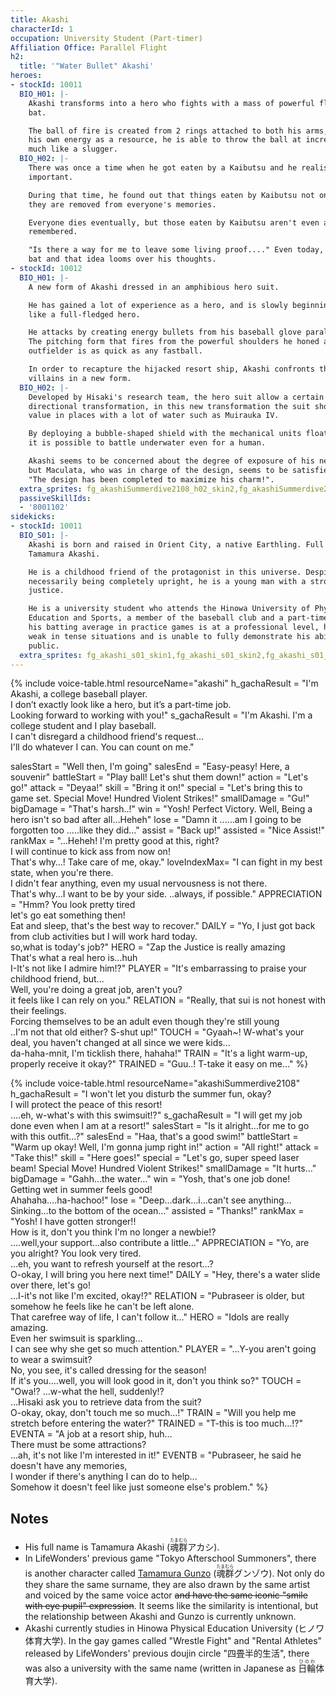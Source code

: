 ```yaml
---
title: Akashi
characterId: 1
occupation: University Student (Part-timer)
Affiliation Office: Parallel Flight
h2:
  title: '"Water Bullet" Akashi'
heroes:
- stockId: 10011
  BIO_H01: |-
    Akashi transforms into a hero who fights with a mass of powerful flames and a
    bat.

    The ball of fire is created from 2 rings attached to both his arms, and by using
    his own energy as a resource, he is able to throw the ball at incredible speeds
    much like a slugger.
  BIO_H02: |-
    There was once a time when he got eaten by a Kaibutsu and he realised something
    important.

    During that time, he found out that things eaten by Kaibutsu not only die, but
    they are removed from everyone's memories.

    Everyone dies eventually, but those eaten by Kaibutsu aren't even allowed to be
    remembered.

    "Is there a way for me to leave some living proof...." Even today, he clasps his
    bat and that idea looms over his thoughts.
- stockId: 10012
  BIO_H01: |-
    A new form of Akashi dressed in an amphibious hero suit.

    He has gained a lot of experience as a hero, and is slowly beginning to look
    like a full-fledged hero.

    He attacks by creating energy bullets from his baseball glove parallel weapon,
    The pitching form that fires from the powerful shoulders he honed as an
    outfielder is as quick as any fastball.

    In order to recapture the hijacked resort ship, Akashi confronts the pirate
    villains in a new form.
  BIO_H02: |-
    Developed by Hisaki's research team, the hero suit allow a certain degree of
    directional transformation, in this new transformation the suit shows its true
    value in places with a lot of water such as Muirauka IV.

    By deploying a bubble-shaped shield with the mechanical units floating around,
    it is possible to battle underwater even for a human.

    Akashi seems to be concerned about the degree of exposure of his new appearance,
    but Maculata, who was in charge of the design, seems to be satisfied with it.
    "The design has been completed to maximize his charm!".
  extra_sprites: fg_akashiSummerdive2108_h02_skin2,fg_akashiSummerdive2108_h02_skin3,fg_akashiSummerdive2108_h02_skin4
  passiveSkillIds:
  - '8001102'
sidekicks:
- stockId: 10011
  BIO_S01: |-
    Akashi is born and raised in Orient City, a native Earthling. Full name's
    Tamamura Akashi.

    He is a childhood friend of the protagonist in this universe. Despite not
    necessarily being completely upright, he is a young man with a strong sense of
    justice.

    He is a university student who attends the Hinowa University of Physical
    Education and Sports, a member of the baseball club and a part-timer. Although
    his batting average in practice games is at a professional level, he tends to be
    weak in tense situations and is unable to fully demonstrate his abilities in
    public.
  extra_sprites: fg_akashi_s01_skin1,fg_akashi_s01_skin2,fg_akashi_s01_skin3,fg_akashi_s01_skin4
---
```


{% include voice-table.html resourceName="akashi"
h_gachaResult = "I'm Akashi, a college baseball player.<br>I don’t exactly look like a hero, but it’s a part-time job.<br>Looking forward to working with you!"
s_gachaResult = "I'm Akashi. I'm a college student and I play baseball.<br>I can't disregard a childhood friend's request…<br>I'll do whatever I can. You can count on me."

salesStart = "Well then, I'm going"
salesEnd = "Easy-peasy! Here, a souvenir"
battleStart = "Play ball! Let's shut them down!"
action = "Let's go!"
attack = "Deyaa!"
skill = "Bring it on!"
special = "Let's bring this to game set. Special Move! Hundred Violent Strikes!"
smallDamage = "Gu!"
bigDamage = "That's harsh..!"
win = "Yosh! Perfect Victory. Well, Being a hero isn't so bad after all…Heheh"
lose = "Damn it ......am I going to be forgotten too .....like they did..."
assist = "Back up!"
assisted = "Nice Assist!"
rankMax = "…Heheh! I'm pretty good at this, right?<br>I will continue to kick ass from now on!<br>That's why…! Take care of me, okay."
loveIndexMax= "I can fight in my best state, when you're there.<br>I didn't fear anything, even my usual nervousness is not there.<br>That's why…I want to be by your side. ..always, if possible."
APPRECIATION = "Hmm? You look pretty tired<br>let's go eat something then!<br>Eat and sleep, that's the best way to recover."
DAILY = "Yo, I just got back from club activities but I will work hard today.<br>so,what is today's job?"
HERO = "Zap the Justice is really amazing<br>That's what a real hero is…huh<br>I-It's not like I admire him!?"
PLAYER = "It's embarrassing to praise your childhood friend, but...<br>Well, you're doing a great job, aren't you? <br>it feels like I can rely on you."
RELATION = "Really, that sui is not honest with their feelings.<br>Forcing themselves to be an adult even though they're still young<br>..I'm not that old either? S-shut up!"
TOUCH = "Gyaah~! W-what's your deal, you haven't changed at all since we were kids...<br>da-haha-mnit, I'm ticklish there, hahaha!"
TRAIN = "It's a light warm-up, properly receive it okay?"
TRAINED = "Guu..! T-take it easy on me…"
%}

{% include voice-table.html resourceName="akashiSummerdive2108"
h_gachaResult = "I won't let you disturb the summer fun, okay?<br>I will protect the peace of this resort!<br>….eh, w-what's with this swimsuit!?"
s_gachaResult = "I will get my job done even when I am at a resort!"
salesStart = "Is it alright…for me to go with this outfit…?"
salesEnd = "Haa, that's a good swim!"
battleStart = "Warm up okay! Well, I'm gonna jump right in!"
action = "All right!"
attack = "Take this!"
skill = "Here goes!"
special = "Let's go, super speed laser beam! Special Move! Hundred Violent Strikes!"
smallDamage = "It hurts…"
bigDamage = "Gahh…the water…"
win = "Yosh, that's one job done!<br>Getting wet in summer feels good!<br>Ahahaha….ha-hachoo!"
lose = "Deep…dark…i…can't see anything…<br>Sinking…to the bottom of the ocean…"
assisted = "Thanks!"
rankMax = "Yosh! I have gotten stronger!!<br>How is it, don't you think I'm no longer a newbie!?<br>….well,your support…also contribute a little…"
APPRECIATION = "Yo, are you alright? You look very tired.<br>…eh, you want to refresh yourself at the resort...?<br>O-okay, I will bring you here next time!"
DAILY = "Hey, there's a water slide over there, let's go!<br>…I-it's not like I'm excited, okay!?"
RELATION = "Pubraseer is older, but somehow he feels like he can't be left alone.<br>That carefree way of life, I can't follow it…"
HERO = "Idols are really amazing.<br>Even her swimsuit is sparkling…<br>I can see why she get so much attention."
PLAYER = "…Y-you aren't going to wear a swimsuit?<br>No, you see, it's called dressing for the season!<br>If it's you….well, you will look good in it, don't you think so?"
TOUCH = "Owa!? …w-what the hell, suddenly!?<br>…Hisaki ask you to retrieve data from the suit?<br>O-okay, okay, don't touch me so much…!"
TRAIN = "Will you help me stretch before entering the water?"
TRAINED = "T-this is too much…!?"
EVENTA = "A job at a resort ship, huh…<br>There must be some attractions?<br>…ah, it's not like I'm interested in it!"
EVENTB = "Pubraseer, he said he doesn't have any memories,<br>I wonder if there's anything I can do to help...<br>Somehow it doesn't feel like just someone else's problem."
%}

## Notes

- His full name is Tamamura Akashi (<ruby>魂群<rt>たまむら</rt></ruby>アカシ).
- In LifeWonders' previous game "Tokyo Afterschool Summoners", there is another character called [Tamamura Gunzo](https://housamo.wiki/Gunzo) (<ruby>魂群<rt>たまむら</rt></ruby>グンゾウ).
  Not only do they share the same surname, they are also drawn by the same artist and voiced by the same voice actor ~~and have the same iconic "smile with eye pupil" expression~~. It seems like the similarity is intentional, but the relationship between Akashi and Gunzo is currently unknown.
- Akashi currently studies in Hinowa Physical Education University (ヒノワ体育大学). In the gay games called "Wrestle Fight" and "Rental Athletes" released by LifeWonders' previous doujin circle "四畳半的生活", there was also a university with the same name (written in Japanese as <ruby>日輪<rt>ひのわ</rt></ruby>体育大学).
